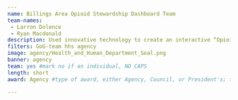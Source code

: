 ```yaml
---
name: Billings Area Opioid Stewardship Dashboard Team
team-names: 
 - Larron Dolence
 - Ryan Macdonald
description: Used innovative technology to create an interactive “Opioid Stewardship” dashboard that enhances the use of data, accountability, and transparency to help address the national opioid crisis. The dashboard can process 1.5 million patient encounters and organize data into usable information to uncover trends, enhance accountability, and reduce risk.
filters: GoG-team hhs agency
image: agency/Health_and_Human_Department_Seal.png
banner: agency
team: yes #mark no if an individual, NO CAPS 
length: short
award: Agency #type of award, either Agency, Council, or President's; this is case sensitive so make sure to match the options listed exactly. This section generates the format of the card

---
```


